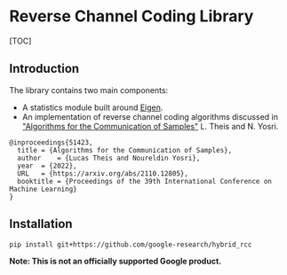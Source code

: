 # Reverse Channel Coding Library
[TOC]


## Introduction
The library contains two main components:

- A statistics module built around [Eigen](https://eigen.tuxfamily.org/index.php?title=Main_Page).
- An implementation of reverse channel coding algorithms discussed in ["Algorithms for the Communication of Samples"](https://research.google/pubs/pub51423/) L. Theis and N. Yosri.

```
@inproceedings{51423,
  title	= {Algorithms for the Communication of Samples},
  author	= {Lucas Theis and Noureldin Yosri},
  year	= {2022},
  URL	= {https://arxiv.org/abs/2110.12805},
  booktitle	= {Proceedings of the 39th International Conference on Machine Learning}
}

```

## Installation

```shell
pip install git+https://github.com/google-research/hybrid_rcc
```
**Note: This is not an officially supported Google product.**